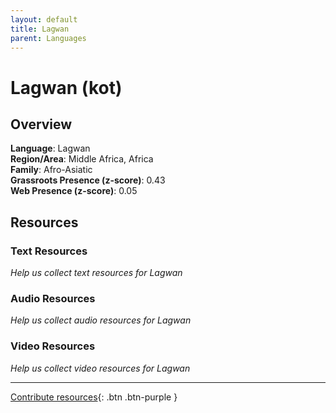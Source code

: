 ```yaml
---
layout: default
title: Lagwan
parent: Languages
---
```


# Lagwan (kot)

## Overview

**Language**: Lagwan  
**Region/Area**: Middle Africa, Africa  
**Family**: Afro-Asiatic  
**Grassroots Presence (z-score)**: 0.43  
**Web Presence (z-score)**: 0.05  

## Resources

### Text Resources
*Help us collect text resources for Lagwan*

### Audio Resources
*Help us collect audio resources for Lagwan*

### Video Resources
*Help us collect video resources for Lagwan*

---

[Contribute resources](https://forms.office.com/e/1SfLJx3u1r){: .btn .btn-purple }

